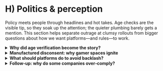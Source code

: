 # H) Politics & perception

Policy meets people through headlines and hot takes. Age checks are the visible tip, so they soak up the attention; the quieter plumbing barely gets a mention. This section helps separate outrage at clumsy rollouts from bigger questions about how we want platforms—and rules—to work.

<details>
<summary><strong>Why did age verification become the story?</strong></summary>
It’s visible and deadline‑driven: ordinary adults meet it at point‑of‑use. The harder work (risk assessments, safer defaults, audits) happens out of sight. Media and creators naturally amplify what people can feel right now (see Ofcom’s phased [roadmap](https://www.ofcom.org.uk/online-safety/illegal-and-harmful-content/roadmap-to-regulation)).

Coverage through mid‑2025 and beyond focused on Reddit’s selfie‑based rollout and Steam’s credit‑card approach, which sparked strong reactions across gaming and creator spaces. See, for instance, the BBC on Reddit’s UK rollout ([BBC News](https://www.bbc.com/news/articles/cj4ep1znk4zo)) and developer press on Steam’s card‑on‑file design ([Game Developer](https://www.gamedeveloper.com/business/you-now-need-a-credit-card-to-access-mature-content-on-steam-in-the-uk)).
</details>

<details>
<summary><strong>Manufactured disconsent: why gamer spaces ignite</strong></summary>
Frustration with clumsy implementations is real. Some actors redirect that into rejecting governance itself (“all rules are tyranny”). Gaming communities have long had the tools for fast mobilisation (raids, brigades, review‑bombs). That makes them fertile ground for turning “bad design choice” into “law is illegitimate.” Our sourced notes trace this pattern through earlier cycles (e.g., Gamergate coordination) and show how platform choices can fuel it.

Polling in 2025 suggests broad support for protecting kids alongside scepticism about effectiveness. For example, a July 2025 YouGov poll reported high support for age verification but doubts about outcomes, and an August 2025 Ipsos study found many Britons back checks while questioning how well they work. Linking to such polls helps explain why public sentiment can be pro‑safety yet critical of clunky designs. ([YouGov poll results](https://yougov.co.uk/topics/society/survey-results/daily/2025/07/24/8b234/3), [Ipsos—Adults and age checks](https://www.ipsos.com/en-uk/britons-back-online-safety-acts-age-checks-are-sceptical-effectiveness-and-unwilling-share-id)).
</details>

<details>
<summary><strong>What should platforms do to avoid backlash?</strong></summary>
Design for privacy first (deletion, non‑ID options), give a choice of methods, explain plainly, and provide fast appeals. Don’t shift the burden onto users. People will still grumble, but the temperature drops when the friction feels respectful and optional (mirroring Ofcom’s outcomes‑not‑one‑tool approach in the [children’s codes](https://www.ofcom.org.uk/online-safety/illegal-and-harmful-content/statement-protecting-children-from-harms-online)).
</details>

<details>
<summary><strong>Follow‑up: why do some companies over‑comply?</strong></summary>
Incentives: legal uncertainty, fear of large fines, and tight timelines push legal teams toward blunt, audit‑friendly choices. A single gate (e.g., “card on file”) is easier to evidence than nuanced, targeted design. But it’s also more exclusionary and angers users—ironically fuelling the backlash. Ofcom’s approach leaves room for layered, privacy‑preserving methods; companies should use that room.
</details>

